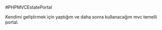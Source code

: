 #PHPMVCEstatePortal

Kendimi geliştirmek için yaptığım ve daha sonra kullanacağım mvc temelli portal.
